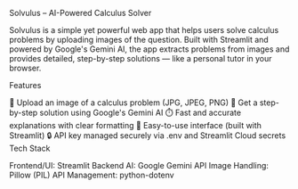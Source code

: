 Solvulus – AI-Powered Calculus Solver

Solvulus is a simple yet powerful web app that helps users solve calculus problems by uploading images of the question. Built with Streamlit and powered by Google's Gemini AI, the app extracts problems from images and provides detailed, step-by-step solutions — like a personal tutor in your browser.

Features

📸 Upload an image of a calculus problem (JPG, JPEG, PNG)
🤖 Get a step-by-step solution using Google's Gemini AI
⏱️ Fast and accurate explanations with clear formatting
🎯 Easy-to-use interface (built with Streamlit)
🔒 API key managed securely via .env and Streamlit Cloud secrets
Tech Stack

Frontend/UI: Streamlit
Backend AI: Google Gemini API
Image Handling: Pillow (PIL)
API Management: python-dotenv
